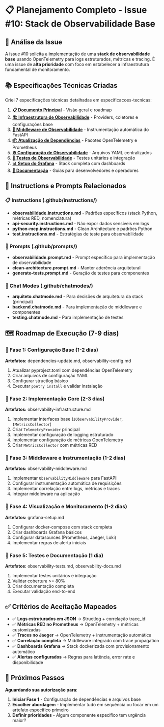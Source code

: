 # 📋 Planejamento Completo - Issue #10: Stack de Observabilidade Base

## 🎯 Análise da Issue

A issue #10 solicita a implementação de uma **stack de observabilidade base** usando OpenTelemetry para logs estruturados, métricas e tracing. É uma issue de **alta prioridade** com foco em estabelecer a infraestrutura fundamental de monitoramento.

## 📚 Especificações Técnicas Criadas

Criei 7 especificações técnicas detalhadas em especificacoes-tecnicas:

1. **[📋 Documento Principal](c:\Users\armando.guimaraes\source\repos\arbgjr\SkyHAL\docs\especificacoes-tecnicas\issue-10-observabilidade.md)** - Visão geral e roadmap
2. **[🏗️ Infraestrutura de Observabilidade](c:\Users\armando.guimaraes\source\repos\arbgjr\SkyHAL\docs\especificacoes-tecnicas\artefatos\observability-infrastructure.md)** - Providers, coletores e configurações base
3. **[🔧 Middleware de Observabilidade](c:\Users\armando.guimaraes\source\repos\arbgjr\SkyHAL\docs\especificacoes-tecnicas\artefatos\observability-middleware.md)** - Instrumentação automática do FastAPI
4. **[📦 Atualização de Dependências](c:\Users\armando.guimaraes\source\repos\arbgjr\SkyHAL\docs\especificacoes-tecnicas\artefatos\dependencies-update.md)** - Pacotes OpenTelemetry e Prometheus
5. **[⚙️ Configuração de Observabilidade](c:\Users\armando.guimaraes\source\repos\arbgjr\SkyHAL\docs\especificacoes-tecnicas\artefatos\observability-config.md)** - Arquivos YAML centralizados
6. **[🧪 Testes de Observabilidade](c:\Users\armando.guimaraes\source\repos\arbgjr\SkyHAL\docs\especificacoes-tecnicas\artefatos\observability-tests.md)** - Testes unitários e integração
7. **[📊 Setup do Grafana](c:\Users\armando.guimaraes\source\repos\arbgjr\SkyHAL\docs\especificacoes-tecnicas\artefatos\grafana-setup.md)** - Stack completa com dashboards
8. **[📖 Documentação](c:\Users\armando.guimaraes\source\repos\arbgjr\SkyHAL\docs\especificacoes-tecnicas\artefatos\observability-docs.md)** - Guias para desenvolvedores e operadores

## 🎯 Instructions e Prompts Relacionados

### 📋 Instructions (.github/instructions/)
- **observabilidade.instructions.md** - Padrões específicos (stack Python, métricas RED, nomenclatura)
- **api-security.instructions.md** - Não expor dados sensíveis em logs
- **python-mcp.instructions.md** - Clean Architecture e padrões Python
- **test.instructions.md** - Estratégias de teste para observabilidade

### 🎨 Prompts (.github/prompts/)
- **observabilidade.prompt.md** - Prompt específico para implementação de observabilidade
- **clean-architecture.prompt.md** - Manter aderência arquitetural
- **generate-tests.prompt.md** - Geração de testes para componentes

### 💬 Chat Modes (.github/chatmodes/)
- **arquiteto.chatmode.md** - Para decisões de arquitetura da stack (principal)
- **backend.chatmode.md** - Para implementação de middleware e componentes
- **testing.chatmode.md** - Para implementação de testes

## 🗺️ Roadmap de Execução (7-9 dias)

### 📅 Fase 1: Configuração Base (1-2 dias)
**Artefatos:** dependencies-update.md, observability-config.md

1. Atualizar pyproject.toml com dependências OpenTelemetry
2. Criar arquivos de configuração YAML
3. Configurar structlog básico
4. Executar `poetry install` e validar instalação

### 📅 Fase 2: Implementação Core (2-3 dias)
**Artefatos:** observability-infrastructure.md

1. Implementar interfaces base (`IObservabilityProvider`, `IMetricsCollector`)
2. Criar `TelemetryProvider` principal
3. Implementar configuração de logging estruturado
4. Implementar configuração de métricas OpenTelemetry
5. Criar `MetricsCollector` com métricas RED

### 📅 Fase 3: Middleware e Instrumentação (1-2 dias)
**Artefatos:** observability-middleware.md

1. Implementar `ObservabilityMiddleware` para FastAPI
2. Configurar instrumentação automática de requisições
3. Implementar correlação entre logs, métricas e traces
4. Integrar middleware na aplicação

### 📅 Fase 4: Visualização e Monitoramento (1-2 dias)
**Artefatos:** grafana-setup.md

1. Configurar docker-compose com stack completa
2. Criar dashboards Grafana básicos
3. Configurar datasources (Prometheus, Jaeger, Loki)
4. Implementar regras de alerta iniciais

### 📅 Fase 5: Testes e Documentação (1 dia)
**Artefatos:** observability-tests.md, observability-docs.md

1. Implementar testes unitários e integração
2. Validar cobertura >= 80%
3. Criar documentação completa
4. Executar validação end-to-end

## ✅ Critérios de Aceitação Mapeados

- ✅ **Logs estruturados em JSON** → Structlog + correlação trace_id
- ✅ **Métricas RED no Prometheus** → OpenTelemetry + métricas customizadas
- ✅ **Traces no Jaeger** → OpenTelemetry + instrumentação automática
- ✅ **Correlação completa** → Middleware integrado com trace propagation
- ✅ **Dashboards Grafana** → Stack dockerizada com provisionamento automático
- ✅ **Alertas configurados** → Regras para latência, error rate e disponibilidade

## 🎯 Próximos Passos

**Aguardando sua autorização para:**

1. **Iniciar Fase 1** - Configuração de dependências e arquivos base
2. **Escolher abordagem** - Implementar tudo em sequência ou focar em um artefato específico primeiro
3. **Definir prioridades** - Algum componente específico tem urgência maior?
